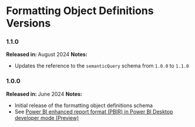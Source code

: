 # Formatting Object Definitions Versions

### 1.1.0

<b>Released in: </b> August 2024
<b>Notes: </b> 
- Updates the reference to the `semanticQuery` schema from `1.0.0` to `1.1.0`

### 1.0.0

<b>Released in: </b> June 2024
<b>Notes: </b> 
- Initial release of the formatting object definitions schema
- See [Power BI enhanced report format (PBIR) in Power BI Desktop developer mode (Preview)](https://powerbi.microsoft.com/en-us/blog/power-bi-enhanced-report-format-pbir-in-power-bi-desktop-developer-mode-preview/)